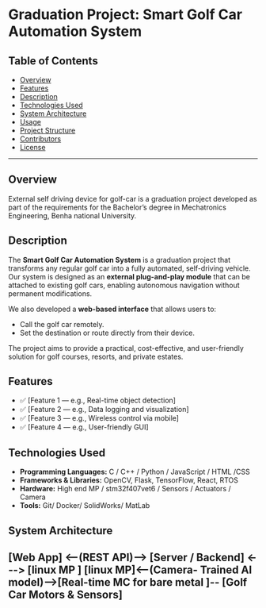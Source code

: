 # Graduation Project: Smart Golf Car Automation System

## Table of Contents

- [Overview](#overview)
- [Features](#features)
- [Description](#Description)
- [Technologies Used](#technologies-used)
- [System Architecture](#system-architecture)
- [Usage](#usage)
- [Project Structure](#project-structure)
- [Contributors](#contributors)
- [License](#license)

---

## Overview

External self driving device for golf-car is a graduation project developed as part of the requirements for the Bachelor’s degree in Mechatronics Engineering, Benha national University.  

## Description
The **Smart Golf Car Automation System** is a graduation project that transforms any regular golf car into a fully automated, self-driving vehicle.  
Our system is designed as an **external plug-and-play module** that can be attached to existing golf cars, enabling autonomous navigation without permanent modifications.

We also developed a **web-based interface** that allows users to:
- Call the golf car remotely.
- Set the destination or route directly from their device.

The project aims to provide a practical, cost-effective, and user-friendly solution for golf courses, resorts, and private estates.


## Features

- ✅ [Feature 1 — e.g., Real-time object detection]
- ✅ [Feature 2 — e.g., Data logging and visualization]
- ✅ [Feature 3 — e.g., Wireless control via mobile]
- ✅ [Feature 4 — e.g., User-friendly GUI]

## Technologies Used

- **Programming Languages:** C / C++ / Python / JavaScript / HTML /CSS
- **Frameworks & Libraries:** OpenCV, Flask, TensorFlow, React, RTOS
- **Hardware:** High end MP / stm32f407vet6 / Sensors / Actuators / Camera
- **Tools:** Git/ Docker/ SolidWorks/ MatLab

## System Architecture

[Web App] <--(REST API)--> [Server / Backend] <---> [linux  MP ]
         [linux MP]<--(Camera- Trained AI model)-->[Real-time MC for bare metal ]-- [Golf Car Motors & Sensors]
---